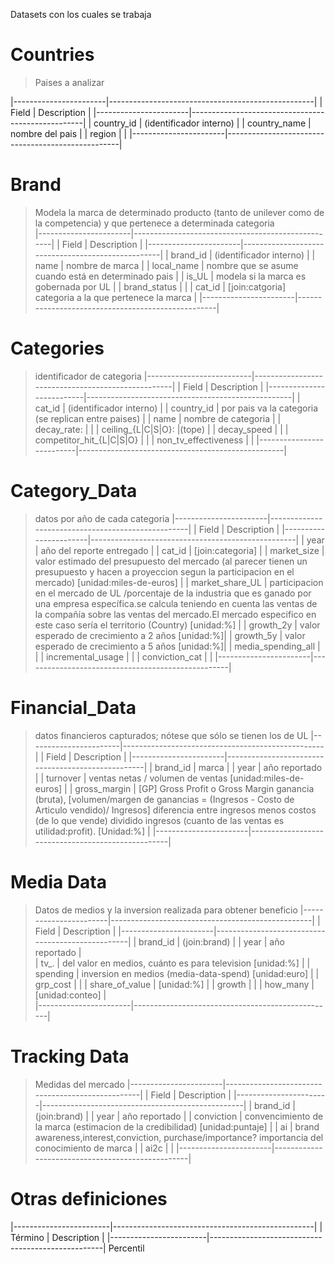 Datasets con los cuales se trabaja

# Countries
> Paises a analizar

|-----------------------|---------------------------------------------------|
| Field                 |  Description                                      |
|-----------------------|---------------------------------------------------|
| country_id            | (identificador interno)  	|
| country_name 	        | nombre del pais           |
| region               	|                           | 
|-----------------------|---------------------------------------------------|


# Brand
> Modela la marca de determinado producto (tanto de unilever como de la competencia) y que pertenece a determinada categoria  
|-----------------------|---------------------------------------------------|
| Field                 |  Description                                      |
|-----------------------|---------------------------------------------------|
| brand_id              | (identificador interno)                           |
| name                  | nombre de marca |
| local_name            | nombre que se asume cuando está en determinado pais |
| is_UL                 | modela si la marca es gobernada por UL |
| brand_status          |  |
| cat_id 	            | [join:catgoria] categoria a la que pertenece la marca |
|-----------------------|---------------------------------------------------|

# Categories
 > identificador de categoria
|--------------------------|---------------------------------------------------|
| Field                    |  Description                                      |
|--------------------------|---------------------------------------------------|
| cat_id                   | (identificador interno)                           |
| country_id               | por pais va la categoria (se replican entre paises)  |
| name                     | nombre de categoria                               |
| decay_rate:              |                                                   |
| ceiling_{L|C|S|O}:       |(tope) 											   |
| decay_speed              |                                                   |
| competitor_hit_{L|C|S|O} |												   |
| non_tv_effectiveness     |												   |
|--------------------------|---------------------------------------------------|

# Category_Data
 > datos por año de cada categoria
|-----------------------|---------------------------------------------------|
| Field                 |  Description                                      |
|-----------------------|---------------------------------------------------|
| year					| año del reporte entregado							|
| cat_id				| [join:categoria]									|
| market_size			| valor estimado del presupuesto del mercado (al parecer tienen un presupuesto y hacen a proyeccion segun la participacion en el mercado)  [unidad:miles-de-euros]    				|
| market_share_UL		| participacion en el mercado de UL /porcentaje de la industria que es ganado por una empresa específica.se calcula teniendo en cuenta las ventas de la compañía sobre las ventas del mercado.El mercado especifico en este caso sería el territorio (Country)  [unidad:%]		|
| growth_2y	            | valor esperado de crecimiento a 2 años  [unidad:%]|
| growth_5y	            | valor esperado de crecimiento a 5 años  [unidad:%]|
| media_spending_all    | |
| incremental_usage     | |
| conviction_cat        | |
|-----------------------|---------------------------------------------------|



# Financial_Data
> datos financieros capturados; nótese que sólo se tienen los de UL
|-----------------------|--------------------------------------------------|
| Field                 |  Description                                     |
|-----------------------|---------------------------------------------------|
| brand_id              | marca												|
| year                  | año reportado										|
| turnover              | ventas netas / volumen de ventas [unidad:miles-de-euros] 						|
| gross_margin          | [GP] Gross Profit o Gross Margin  ganancia (bruta), [volumen/margen de ganancias = (Ingresos - Costo de Articulo vendido)/ Ingresos] diferencia entre ingresos menos costos (de lo que vende) dividido ingresos (cuanto de las ventas es utilidad:profit). [Unidad:%] |
|-----------------------|---------------------------------------------------|

# Media Data
> Datos de medios y la inversion realizada para obtener beneficio
|-----------------------|--------------------------------------------------|
| Field                 |  Description                                     |
|-----------------------|--------------------------------------------------|
| brand_id              | (join:brand)                                     |
| year                  | año reportado	                                   |      
| tv_.                  | del valor en medios, cuánto es para television [unidad:%] |
| spending              | inversion en medios (media-data-spend) [unidad:euro]      |
| grp_cost              |                                                  |
| share_of_value        | [unidad:%]                                                  |
| growth                |                                                  | 
| how_many              | [unidad:conteo]                                          |     
|-----------------------|--------------------------------------------------|

# Tracking Data
> Medidas del mercado
|-----------------------|--------------------------------------------------|
| Field                 |  Description                                     |
|-----------------------|--------------------------------------------------|
| brand_id              | (join:brand)                                    |
| year                  | año reportado                                   |
| conviction            | convencimiento de la marca (estimacion de la credibilidad) [unidad:puntaje]                  |
| ai                    | brand awareness,interest,conviction, purchase/importance? importancia del conocimiento de marca         |
| ai2c                  |                                                  |
|-----------------------|--------------------------------------------------|

# Otras definiciones
|------------------------|--------------------------------------------------|
| Término                |  Description                                     |
|------------------------|---------------------------------------------------|
 Percentil                   
                             
                             
                             